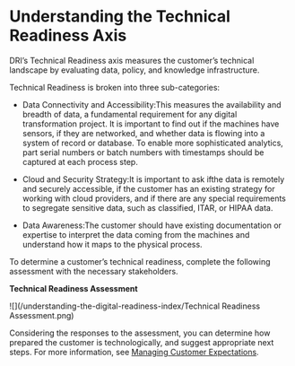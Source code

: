 # Understanding the Technical Readiness Axis

DRI’s Technical Readiness axis measures the customer’s technical landscape by evaluating data, policy, and knowledge infrastructure.

Technical Readiness is broken into three sub-categories:

* Data Connectivity and Accessibility:This measures the availability and breadth of data, a fundamental requirement for any digital transformation project. It is important to find out if the machines have sensors, if they are networked, and whether data is flowing into a system of record or database. To enable more sophisticated analytics, part serial numbers or batch numbers with timestamps should be captured at each process step.

* Cloud and Security Strategy:It is important to ask ifthe data is remotely and securely accessible, if the customer has an existing strategy for working with cloud providers, and if there are any special requirements to segregate sensitive data, such as classified, ITAR, or HIPAA data.

* Data Awareness:The customer should have existing documentation or expertise to interpret the data coming from the machines and understand how it maps to the physical process.

To determine a customer’s technical readiness, complete the following assessment with the necessary stakeholders.

**Technical Readiness Assessment**

![](/understanding-the-digital-readiness-index/Technical Readiness Assessment.png)

Considering the responses to the assessment, you can determine how prepared the customer is technologically, and suggest appropriate next steps. For more information, see [Managing Customer Expectations](/understanding-the-digital-readiness-index/managing-customer-expectations.md).


